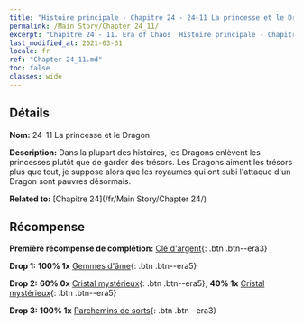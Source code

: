 ```yaml
---
title: "Histoire principale - Chapitre 24 - 24-11 La princesse et le Dragon"
permalink: /Main Story/Chapter 24_11/
excerpt: "Chapitre 24 - 11. Era of Chaos  Histoire principale - Chapitre 24_11. 24-11 La princesse et le Dragon"
last_modified_at: 2021-03-31
locale: fr
ref: "Chapter 24_11.md"
toc: false
classes: wide
---
```


## Détails

 **Nom:** 24-11 La princesse et le Dragon

 **Description:** Dans la plupart des histoires, les Dragons enlèvent les princesses plutôt que de garder des trésors. Les Dragons aiment les trésors plus que tout, je suppose alors que les royaumes qui ont subi l'attaque d'un Dragon sont pauvres désormais.

 **Related to:** [Chapitre 24](/fr/Main Story/Chapter 24/)

## Récompense

 **Première récompense de complétion:** [Clé d'argent](/fr/Items/con_693/){: .btn .btn--era3}

 **Drop 1:** **100% 1x** [Gemmes d'âme](/fr/Items/mat_86/){: .btn .btn--era5}

 **Drop 2:** **60% 0x** [Cristal mystérieux](/fr/Items/mat_80/){: .btn .btn--era5}, **40% 1x** [Cristal mystérieux](/fr/Items/mat_80/){: .btn .btn--era5}

 **Drop 3:** **100% 1x** [Parchemins de sorts](/fr/Items/con_694/){: .btn .btn--era3}


